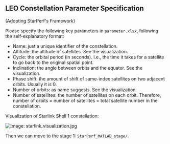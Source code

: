 ## LEO Constellation Parameter Specification

(Adopting StarPerf's Framework)

Please specify the following key parameters in `parameter.xlsx`, following the self-explanatory format:

* Name: just a unique identifier of the constellation.
* Altitude: the altitude of satellites. See the visualization.
* Cycle: the orbital period (in seconds). I.e., the time it takes for a satellite to go back to the original spatial point.
* Inclination: the angle between orbits and the equator. See the visualization.
* Phase shift: the amount of shift of same-index satellites on two adjacent orbits. Usually it is 0. 
* Number of orbits: as name suggests. See the visualization.
* Number of satellites: the number of satellites on each orbit. Therefore, number of orbits × number of satellites = total satellite number in the constellation.

Visualization of Starlink Shell 1 constellation:

![Image: starlink_visualization.jpg](https://github.com/XuyangCaoUCSD/LeoEM/blob/main/constellation_params/starlink_visualization.jpg)

Then we can move to the stage 1: `StarPerf_MATLAB_stage/`.

